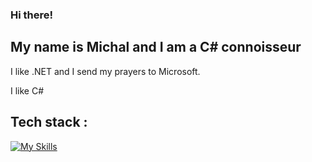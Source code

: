 ### Hi there!
## My name is Michal and I am a C# connoisseur
I like .NET and I send my prayers to Microsoft.

I like C# <br>

## Tech stack : 
[![My Skills](https://skillicons.dev/icons?i=dotnet,cs,azure,angular,ts,js,html,css,py,git,github)](https://skillicons.dev)
